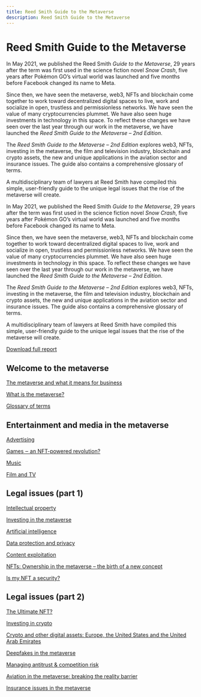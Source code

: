 ```yaml
---
title: Reed Smith Guide to the Metaverse
description: Reed Smith Guide to the Metaverse
---
```

# Reed Smith Guide to the Metaverse

In May 2021, we published the Reed Smith *Guide to the Metaverse*, 29 years after the term was first used in the science fiction novel *Snow Crash*, five years after Pokémon GO’s virtual world was launched and five months before Facebook changed its name to Meta.

Since then, we have seen the metaverse, web3, NFTs and blockchain come together to work toward decentralized digital spaces to live, work and socialize in open, trustless and permissionless networks. We have seen the value of many cryptocurrencies plummet. We have also seen huge investments in technology in this space. To reflect these changes we have seen over the last year through our work in the metaverse, we have launched the *Reed Smith Guide to the Metaverse – 2nd Edition*.

The *Reed Smith Guide to the Metaverse – 2nd Edition* explores web3, NFTs, investing in the metaverse, the film and television industry, blockchain and crypto assets, the new and unique applications in the aviation sector and insurance issues. The guide also contains a comprehensive glossary of terms.

A multidisciplinary team of lawyers at Reed Smith have compiled this simple, user-friendly guide to the unique legal issues that the rise of the metaverse will create.

In May 2021, we published the Reed Smith *Guide to the Metaverse*, 29 years after the term was first used in the science fiction novel *Snow Crash*, five years after Pokémon GO’s virtual world was launched and five months before Facebook changed its name to Meta.

Since then, we have seen the metaverse, web3, NFTs and blockchain come together to work toward decentralized digital spaces to live, work and socialize in open, trustless and permissionless networks. We have seen the value of many cryptocurrencies plummet. We have also seen huge investments in technology in this space. To reflect these changes we have seen over the last year through our work in the metaverse, we have launched the *Reed Smith Guide to the Metaverse – 2nd Edition*.

The *Reed Smith Guide to the Metaverse – 2nd Edition* explores web3, NFTs, investing in the metaverse, the film and television industry, blockchain and crypto assets, the new and unique applications in the aviation sector and insurance issues. The guide also contains a comprehensive glossary of terms.

A multidisciplinary team of lawyers at Reed Smith have compiled this simple, user-friendly guide to the unique legal issues that the rise of the metaverse will create.

[Download full report](https://www.reedsmith.com/-/media/files/metaverse/guidetothemetaverse2ndedition.pdf?rev=ffb919185fba48cb9bb02ca23ea07dac)

## Welcome to the metaverse

[The metaverse and what it means for business](https://www.reedsmith.com/en/perspectives/metaverse/2022/08/the-metaverse-and-what-it-means-for-business)

[What is the metaverse?](https://www.reedsmith.com/en/perspectives/metaverse/2022/08/what-is-the-metaverse)

[Glossary of terms](https://www.reedsmith.com/en/perspectives/metaverse/2022/08/glossary-of-terms)



## Entertainment and media in the metaverse

[Advertising](https://www.reedsmith.com/en/perspectives/metaverse/2022/08/advertising)

[Games ‒ an NFT-powered revolution?](https://www.reedsmith.com/en/perspectives/metaverse/2022/08/games-an-nft-powered-revolution)

[Music](https://www.reedsmith.com/en/perspectives/metaverse/2022/08/music)

[Film and TV](https://www.reedsmith.com/en/perspectives/metaverse/2022/08/film-and-tv)

## Legal issues (part 1)

[Intellectual property](https://www.reedsmith.com/en/perspectives/metaverse/2022/08/intellectual-property)

[Investing in the metaverse](https://www.reedsmith.com/en/perspectives/metaverse/2022/08/investing-in-the-metaverse)

[Artificial intelligence](https://www.reedsmith.com/en/perspectives/metaverse/2022/08/artificial-intelligence)

[Data protection and privacy](https://www.reedsmith.com/en/perspectives/metaverse/2022/08/data-protection-and-privacy)

[Content exploitation](https://www.reedsmith.com/en/perspectives/metaverse/2022/08/content-exploitation)

[NFTs: Ownership in the metaverse – the birth of a new concept](https://www.reedsmith.com/en/perspectives/metaverse/2022/08/nfts-ownership-in-the-metaverse)

[Is my NFT a security?](https://www.reedsmith.com/en/perspectives/metaverse/2022/08/is-my-nft-a-security)

## Legal issues (part 2)

[The Ultimate NFT?](https://www.reedsmith.com/en/perspectives/metaverse/2022/08/the-ultimate-nft)

[Investing in crypto](https://www.reedsmith.com/en/perspectives/metaverse/2022/08/investing-in-crypto)

[Crypto and other digital assets: Europe, the United States and the United Arab Emirates](https://www.reedsmith.com/en/perspectives/metaverse/2022/08/crypto-and-other-digital-assets)

[Deepfakes in the metaverse](https://www.reedsmith.com/en/perspectives/metaverse/2022/08/deepfakes-in-the-metaverse)

[Managing antitrust & competition risk](https://www.reedsmith.com/en/perspectives/metaverse/2022/08/managing-antitrust-and-competition-risk)

[Aviation in the metaverse: breaking the reality barrier](https://www.reedsmith.com/en/perspectives/metaverse/2022/08/aviation-in-the-metaverse-breaking-the-reality-barrier)

[Insurance issues in the metaverse](https://www.reedsmith.com/en/perspectives/metaverse/2022/08/insurance-issues-in-the-metaverse)

